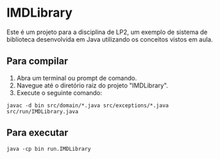# IMDLibrary

Este é um projeto para a disciplina de LP2, um exemplo de sistema de biblioteca desenvolvida em Java utilizando os conceitos vistos em aula.

## Para compilar

1. Abra um terminal ou prompt de comando.
2. Navegue até o diretório raiz do projeto "IMDLibrary".
3. Execute o seguinte comando: 

```javac -d bin src/domain/*.java src/exceptions/*.java src/run/IMDLibrary.java```

## Para executar
```java -cp bin run.IMDLibrary```
